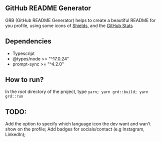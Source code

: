 GitHub README Generator
---

GRB (GitHub README Generator) helps to create a beautiful README for you profile, using some icons of [Shields](https://shields.io), and the [GitHub Stats](https://github.com/anuraghazra/github-readme-stats)

## Dependencies
- Typescript
- @types/node >= "^17.0.24"
- prompt-sync >= "^4.2.0"

## How to run?
In the *root* directory of the project, type `yarn; yarn grd::build; yarn grd::run`

## TODO:
Add the option to specify which language icon the dev want and wan't show on the profile;
Add badges for socials/contact (e.g Instagram, LinkedIn);
